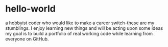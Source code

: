# hello-world
a hobbyist coder who would like to make a career switch-these are my stumblings.
I enjoy learning new things and will be acting upon some ideas
my goal is to build a portfolio of real working code while learning from everyone on GitHub.
